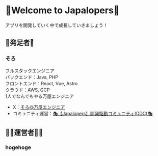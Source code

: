 # 🚀Welcome to Japalopers🚀
アプリを開発していく中で成長していきましょう！

## 🏃発足者🏃
### そろ

フルスタックエンジニア<br />
バックエンド：Java, PHP<br />
フロントエンド：React, Vue, Astro<br />
クラウド：AWS, GCP<br />
1人でなんでもやる万屋エンジニア<br />
- X：[そろ@万屋エンジニア](https://twitter.com/Soloware_)
- コミュニティ運営：[🎭【Japalopers】開発駆動コミュニティ(DDC)🎭](http://japalopers.connpass.com)

## 👮‍♀️運営者👮‍♀️
### hogehoge

